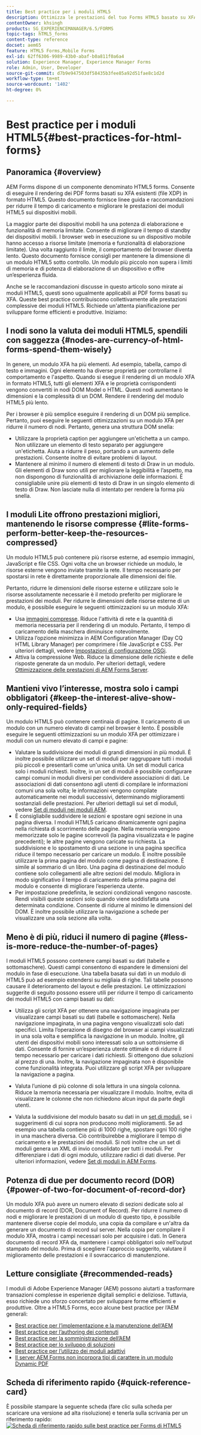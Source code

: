 ```yaml
---
title: Best practice per i moduli HTML5
description: Ottimizza le prestazioni del tuo Forms HTML5 basato su XFA.
contentOwner: khsingh
products: SG_EXPERIENCEMANAGER/6.5/FORMS
topic-tags: hTML5_forms
content-type: reference
docset: aem65
feature: HTML5 Forms,Mobile Forms
exl-id: 62ff6306-9989-43b0-abaf-b0a811f0a6a4
solution: Experience Manager, Experience Manager Forms
role: Admin, User, Developer
source-git-commit: d7b9e947503df58435b3fee85a92d51fae8c1d2d
workflow-type: tm+mt
source-wordcount: '1402'
ht-degree: 0%

---
```


# Best practice per i moduli HTML5{#best-practices-for-html-forms}

## Panoramica {#overview}

AEM Forms dispone di un componente denominato HTML5 forms. Consente di eseguire il rendering dei PDF forms basati su XFA esistenti (file XDP) in formato HTML5. Questo documento fornisce linee guida e raccomandazioni per ridurre il tempo di caricamento e migliorare le prestazioni dei moduli HTML5 sui dispositivi mobili.

La maggior parte dei dispositivi mobili ha una potenza di elaborazione e funzionalità di memoria limitate. Consente di migliorare il tempo di standby dei dispositivi mobili. I browser web in esecuzione su un dispositivo mobile hanno accesso a risorse limitate (memoria e funzionalità di elaborazione limitate). Una volta raggiunto il limite, il comportamento del browser diventa lento. Questo documento fornisce consigli per mantenere la dimensione di un modulo HTML5 sotto controllo. Un modulo più piccolo non supera i limiti di memoria e di potenza di elaborazione di un dispositivo e offre un’esperienza fluida.

Anche se le raccomandazioni discusse in questo articolo sono mirate ai moduli HTML5, questi sono ugualmente applicabili ai PDF forms basati su XFA. Queste best practice contribuiscono collettivamente alle prestazioni complessive dei moduli HTML5. Richiede un&#39;attenta pianificazione per sviluppare forme efficienti e produttive. Iniziamo:

## I nodi sono la valuta dei moduli HTML5, spendili con saggezza {#nodes-are-currency-of-html-forms-spend-them-wisely}

In genere, un modulo XFA ha più elementi. Ad esempio, tabella, campo di testo e immagini. Ogni elemento ha diverse proprietà per controllarne il comportamento e l&#39;aspetto. Quando si esegue il rendering di un modulo XFA in formato HTML5, tutti gli elementi XFA e le proprietà corrispondenti vengono convertiti in nodi DOM Model o HTML. Questi nodi aumentano le dimensioni e la complessità di un DOM. Rendere il rendering del modulo HTML5 più lento.

Per i browser è più semplice eseguire il rendering di un DOM più semplice. Pertanto, puoi eseguire le seguenti ottimizzazioni su un modulo XFA per ridurre il numero di nodi. Pertanto, genera una struttura DOM snella:

* Utilizzare la proprietà caption per aggiungere un&#39;etichetta a un campo. Non utilizzare un elemento di testo separato per aggiungere un&#39;etichetta. Aiuta a ridurre il peso, portando a un aumento delle prestazioni. Consente inoltre di evitare problemi di layout.
* Mantenere al minimo il numero di elementi di testo di Draw in un modulo. Gli elementi di Draw sono utili per migliorare la leggibilità e l’aspetto, ma non dispongono di funzionalità di archiviazione delle informazioni. È consigliabile unire più elementi di testo di Draw in un singolo elemento di testo di Draw. Non lasciate nulla di intentato per rendere la forma più snella.

## I moduli Lite offrono prestazioni migliori, mantenendo le risorse compresse {#lite-forms-perform-better-keep-the-resources-compressed}

Un modulo HTML5 può contenere più risorse esterne, ad esempio immagini, JavaScript e file CSS. Ogni volta che un browser richiede un modulo, le risorse esterne vengono inviate tramite la rete. Il tempo necessario per spostarsi in rete è direttamente proporzionale alle dimensioni dei file.

Pertanto, ridurre le dimensioni delle risorse esterne e utilizzare solo le risorse assolutamente necessarie è il metodo preferito per migliorare le prestazioni dei moduli. Per ridurre le dimensioni delle risorse esterne di un modulo, è possibile eseguire le seguenti ottimizzazioni su un modulo XFA:

* Usa [immagini compresse](/help/assets/best-practices-for-optimizing-the-quality-of-your-images.md). Riduce l&#39;attività di rete e la quantità di memoria necessaria per il rendering di un modulo. Pertanto, il tempo di caricamento della maschera diminuisce notevolmente.
* Utilizza l’opzione minimizza in AEM Configuration Manager (Day CQ HTML Library Manager) per comprimere i file JavaScript e CSS. Per ulteriori dettagli, vedere [Impostazioni di configurazione OSGi](/help/sites-deploying/osgi-configuration-settings.md).
* Attiva la compressione Web. Riduce la dimensione delle richieste e delle risposte generate da un modulo. Per ulteriori dettagli, vedere [Ottimizzazione delle prestazioni di AEM Forms Server](https://helpx.adobe.com/aem-forms/6-3/performance-tuning-aem-forms.html).

## Mantieni vivo l’interesse, mostra solo i campi obbligatori  {#keep-the-interest-alive-show-only-required-fields}

Un modulo HTML5 può contenere centinaia di pagine. Il caricamento di un modulo con un numero elevato di campi nel browser è lento. È possibile eseguire le seguenti ottimizzazioni su un modulo XFA per ottimizzare i moduli con un numero elevato di campi e pagine:

* Valutare la suddivisione dei moduli di grandi dimensioni in più moduli. È inoltre possibile utilizzare un set di moduli per raggruppare tutti i moduli più piccoli e presentarli come un&#39;unica unità. Un set di moduli carica solo i moduli richiesti. Inoltre, in un set di moduli è possibile configurare campi comuni in moduli diversi per condividere associazioni di dati. Le associazioni di dati consentono agli utenti di compilare le informazioni comuni una sola volta; le informazioni vengono compilate automaticamente nei moduli successivi, determinando miglioramenti sostanziali delle prestazioni. Per ulteriori dettagli sui set di moduli, vedere [Set di moduli nei moduli AEM](https://helpx.adobe.com/aem-forms/6-3/formset-in-aem-forms.html).
* È consigliabile suddividere le sezioni e spostare ogni sezione in una pagina diversa. I moduli HTML5 caricano dinamicamente ogni pagina nella richiesta di scorrimento delle pagine. Nella memoria vengono memorizzate solo le pagine scorrevoli (la pagina visualizzata e le pagine precedenti); le altre pagine vengono caricate su richiesta. La suddivisione e lo spostamento di una sezione in una pagina specifica riduce il tempo necessario per caricare un modulo. È inoltre possibile utilizzare la prima pagina del modulo come pagina di destinazione. È simile al sommario di un libro. Una pagina di destinazione del modulo contiene solo collegamenti alle altre sezioni del modulo. Migliora in modo significativo il tempo di caricamento della prima pagina del modulo e consente di migliorare l’esperienza utente.
* Per impostazione predefinita, le sezioni condizionali vengono nascoste. Rendi visibili queste sezioni solo quando viene soddisfatta una determinata condizione. Consente di ridurre al minimo le dimensioni del DOM. È inoltre possibile utilizzare la navigazione a schede per visualizzare una sola sezione alla volta.

## Meno è di più, riduci il numero di pagine {#less-is-more-reduce-the-number-of-pages}

I moduli HTML5 possono contenere campi basati su dati (tabelle e sottomaschere). Questi campi consentono di espandere le dimensioni del modulo in fase di esecuzione. Una tabella basata sui dati in un modulo di HTML5 può ad esempio estendersi su migliaia di righe. Tali tabelle possono causare il deterioramento del layout e delle prestazioni. Le ottimizzazioni suggerite di seguito possono essere utili per ridurre il tempo di caricamento dei moduli HTML5 con campi basati su dati:

* Utilizza gli script XFA per ottenere una navigazione impaginata per visualizzare campi basati su dati (tabelle e sottomaschere). Nella navigazione impaginata, in una pagina vengono visualizzati solo dati specifici. Limita l’operazione di disegno del browser ai campi visualizzati in una sola volta e semplifica la navigazione in un modulo. Inoltre, gli utenti dei dispositivi mobili sono interessati solo a un sottoinsieme di dati. Consente di fornire un’esperienza utente ottimale e di ridurre il tempo necessario per caricare i dati richiesti. Si ottengono due soluzioni al prezzo di una.  Inoltre, la navigazione impaginata non è disponibile come funzionalità integrata. Puoi utilizzare gli script XFA per sviluppare la navigazione a pagina.

* Valuta l’unione di più colonne di sola lettura in una singola colonna. Riduce la memoria necessaria per visualizzare il modulo. Inoltre, evita di visualizzare le colonne che non richiedono alcun input da parte degli utenti.
* Valuta la suddivisione del modulo basato su dati in un [set di moduli](https://helpx.adobe.com/aem-forms/6-3/formset-in-aem-forms.html), se i suggerimenti di cui sopra non producono molti miglioramenti. Se ad esempio una tabella contiene più di 1000 righe, spostare ogni 100 righe in una maschera diversa. Ciò contribuirebbe a migliorare il tempo di caricamento e le prestazioni dei moduli.  Si noti inoltre che un set di moduli genera un XML di invio consolidato per tutti i moduli. Per differenziare i dati di ogni modulo, utilizzare radici di dati diverse. Per ulteriori informazioni, vedere [Set di moduli in AEM Forms](https://helpx.adobe.com/aem-forms/6-3/formset-in-aem-forms.html).

## Potenza di due per documento record (DOR) {#power-of-two-for-document-of-record-dor}

Un modulo XFA può avere un numero elevato di sezioni dedicate solo al documento di record (DOR, Document of Record). Per ridurre il numero di nodi e migliorare le prestazioni di un modulo di questo tipo, è possibile mantenere diverse copie del modulo, una copia da compilare e un&#39;altra da generare un documento di record sul server. Nella copia per compilare il modulo XFA, mostra i campi necessari solo per acquisire i dati. In Genera documento di record XFA da, mantenere i campi obbligatori solo nell’output stampato del modulo. Prima di scegliere l&#39;approccio suggerito, valutare il miglioramento delle prestazioni e il sovraccarico di manutenzione.

## Letture consigliate  {#recommended-reads}

I moduli di Adobe Experience Manager (AEM) possono aiutarti a trasformare transazioni complesse in esperienze digitali semplici e deliziose. Tuttavia, esso richiede uno sforzo concertato per sviluppare forme efficienti e produttive. Oltre a HTML5 Forms, ecco alcune best practice per l’AEM generali:

* [Best practice per l’implementazione e la manutenzione dell’AEM](/help/sites-deploying/best-practices.md)
* [Best practice per l’authoring dei contenuti](/help/sites-authoring/best-practices.md)
* [Best practice per la somministrazione dell’AEM](/help/sites-administering/administer-best-practices.md)
* [Best practice per lo sviluppo di soluzioni](/help/sites-developing/best-practices.md)
* [Best practice per l’utilizzo dei moduli adattivi](/help/forms/using/adaptive-forms-best-practices.md)
* [Il server AEM Forms non incorpora tipi di carattere in un modulo Dynamic PDF](https://helpx.adobe.com/aem-forms/kb/aem-forms-server-does-not-embed-fonts-to-dynamic-pdf-form.html)

## Scheda di riferimento rapido {#quick-reference-card}

È possibile stampare la seguente scheda (fare clic sulla scheda per scaricare una versione ad alta risoluzione) e tenerla sulla scrivania per un riferimento rapido:
[![Scheda di riferimento rapido sulle best practice per Forms di HTML5](do-not-localize/best-practices_reference_card.png)](assets/html5_forms_best_practices_reference_card.pdf)
